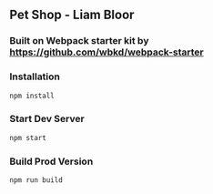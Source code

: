 ## Pet Shop - Liam Bloor

### Built on Webpack starter kit by https://github.com/wbkd/webpack-starter

### Installation

```sh
npm install
```

### Start Dev Server

```sh
npm start
```

### Build Prod Version

```sh
npm run build
```